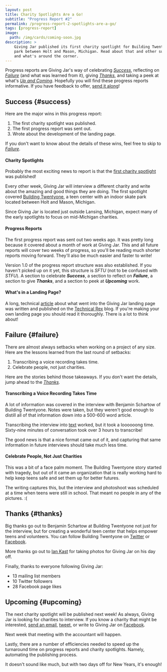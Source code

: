 ```yaml
---
layout: post
title: Charity Spotlights Are a Go!
subtitle: "Progress Report #2"
permalink: /progress-report-2-spotlights-are-a-go/
tags: [progress-report]
image:
  path: /img/cards/coming-soon.jpg
description: >
    Giving Jar published its first charity spotlight for Building Twentyone, a teen center with an indoor skate
    park between Holt and Mason, Michigan. Read about that and other successes, lessons learned, who helped,
    and what's around the corner.
---
```


Progress reports are Giving Jar's way of celebrating *[Success][1]*, reflecting on *[Failure][2]* (and what was learned from it), giving *[Thanks][3]*, and taking a peek at what's *[Up and Coming][4]*. Hopefully you will find these progress reports informative. If you have feedback to offer, [send it along][5]!

## Success {#success}

Here are the major wins in this progress report:

1. The first charity spotlight was published.
2. The first progress report was sent out.
3. Wrote about the development of the landing page.

If you don't want to know about the details of these wins, feel free to skip to *[Failure][2]*.

#### Charity Spotlights

Probably the most exciting news to report is that the [first charity spotlight][6] was published!

Every other week, Giving Jar will interview a different charity and write about the amazing and good things they are doing. The first spotlight covered [Building Twentyone][7], a teen center with an indoor skate park located between Holt and Mason, Michigan.

Since Giving Jar is located just outside Lansing, Michigan, expect many of the early spotlights to focus on mid-Michigan charities.

#### Progress Reports

The first progress report was sent out two weeks ago. It was pretty long because it covered about a month of work at Giving Jar. This and all future reports will cover two weeks of progress, so you'll be reading much shorter reports moving forward. They'll also be much easier and faster to write!

Version 1.0 of the progress report structure was also established. If you haven't picked up on it yet, this structure is *SFTU* (not to be confused with *STFU*). A section to celebrate ***Success***, a section to reflect on ***Failure***, a section to give ***Thanks***, and a section to peek at ***Upcoming*** work.

#### What's in a Landing Page?

A long, technical [article][9] about what went into the Giving Jar landing page was written and published on the [Technical Rex][8] blog. If you're making your own landing page you should read it thoroughly. There is a lot to think about!

## Failure {#failure}

There are almost always setbacks when working on a project of any size. Here are the lessons learned from the last round of setbacks:

1. Transcribing a voice recording takes time.
2. Celebrate people, not just charities.

Here are the stories behind those takeaways. If you don't want the details, jump ahead to the *[Thanks][3]*.

#### Transcribing a Voice Recording Takes Time

A lot of information was covered in the interview with Benjamin Schartow of Building Twentyone. Notes were taken, but they weren't good enough to distill all of that information down into a 500-600 word article.

Transcribing the interview into [text][10] worked, but it took a loooooong time. Sixty-nine minutes of conversation took over 3 hours to transcribe!

The good news is that a nice format came out of it, and capturing that same information in future interviews should take much less time.

#### Celebrate People, Not Just Charities

This was a bit of a face palm moment. The Building Twentyone story started with tragedy, but out of it came an organization that is really working hard to help keep teens safe and set them up for better futures.

The writing captures this, but the interview and photoshoot was scheduled at a time when teens were still in school. That meant no people in any of the pictures. :(

## Thanks {#thanks}

Big thanks go out to Benjamin Schartow at Building Twentyone not just for the interview, but for creating a wonderful teen center that helps empower teens and volunteers. You can follow Building Twentyone on [Twitter][11] or [Facebook][12].

More thanks go out to [Ian Kast][13] for taking photos for Giving Jar on his day off.

Finally, thanks to everyone following Giving Jar:

* 13 mailing list members
* 10 Twitter followers
* 28 Facebook page likes

## Upcoming {#upcoming}

The next charity spotlight will be published next week! As always, Giving Jar is looking for charities to interview. If you know a charity that might be interested, [send an email][5], [tweet][14], or write to Giving Jar on [Facebook][15].

Next week that meeting with the accountant will happen.

Lastly, there are a number of efficiencies needed to speed up the turnaround time on progress reports and charity spotlights. Namely, automating the publishing process.

It doesn't sound like much, but with two days off for New Years, it's enough!



[1]: #success "Success Section"
[2]: #failure "Failure Section"
[3]: #thanks "Thanks Section"
[4]: #upcoming "Upcoming Section"
[5]: mailto:hello@givingjar.org "Email Giving Jar"
[6]: http://blog.givingjar.org/charity-spotlight-building-twentyone/ "Charity Spotlight: Building Twentyone"
[7]: http://www.buildingtwentyone.org/ "Building Twentyone Homepage"
[8]: http://technicalrex.com "Technical Rex Homepage"
[9]: http://technicalrex.com/whats-in-a-landing-page/ "What's in a Landing Page? on Technical Rex"
[10]: https://github.com/givingjar/filing-cabinet/blob/master/files/interviews/2015-12-18-building-twentyone.md "Benjamin Schartow of Building Twentyone Interview"
[11]: https://twitter.com/Building21 "Building Twentyone on Twitter"
[12]: https://www.facebook.com/buildingtwentyone "Building Twentyone on Facebook"
[13]: https://twitter.com/MrIanKast "Ian Kast on Twitter"
[14]: https://twitter.com/givingjar "Giving Jar on Twitter"
[15]: https://www.facebook.com/givingjarorg "Giving Jar on Facebook"
